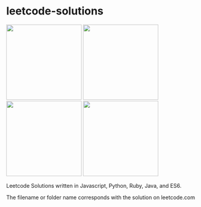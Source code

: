 # leetcode-solutions

<span><img src="https://upload.wikimedia.org/wikipedia/commons/thumb/9/99/Unofficial_JavaScript_logo_2.svg/2000px-Unofficial_JavaScript_logo_2.svg.png" height='200px' width= '200px' padding="20px">
<img src="https://www.python.org/static/opengraph-icon-200x200.png" height='200px' width= '200px' padding="20px">
<img src="https://upload.wikimedia.org/wikipedia/commons/thumb/7/73/Ruby_logo.svg/1000px-Ruby_logo.svg.png" height='200px' width='200px' padding="20px">
<img src="https://www.seeklogo.net/wp-content/uploads/2011/06/java-logo-vector.png" height='200px' width= '200px' padding="20px">
</span>

Leetcode Solutions written in Javascript, Python, Ruby, Java, and ES6.

The filename or folder name corresponds with the solution on leetcode.com 